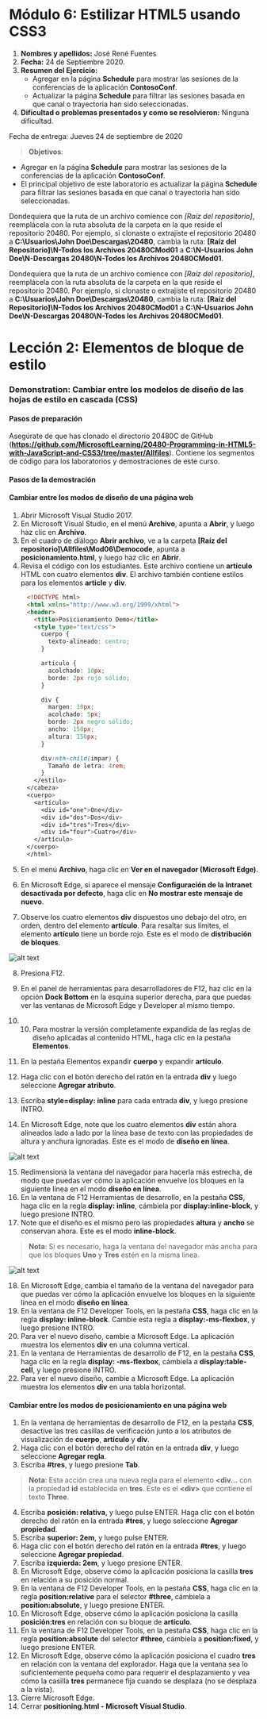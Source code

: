 # Módulo 6: Estilizar HTML5 usando CSS3

1. **Nombres y apellidos:** José René Fuentes
2. **Fecha:** 24 de Septiembre 2020.
3. **Resumen del Ejercicio:**
    * Agregar en la página **Schedule** para mostrar las sesiones de la conferencias de la aplicación **ContosoConf**.
    * Actualizar la página **Schedule** para filtrar las sesiones basada en que canal o trayectoria han sido seleccionadas.
4. **Dificultad o problemas presentados y como se resolvieron:** Ninguna dificultad.

Fecha de entrega: Jueves 24 de septiembre de 2020

>**Objetivos**: 
* Agregar en la página **Schedule** para mostrar las sesiones de la conferencias de la aplicación **ContosoConf**.
* El principal objetivo de este laboratorio es actualizar la página **Schedule** para filtrar las sesiones basada en que canal o trayectoria han sido seleccionadas.

Dondequiera que la ruta de un archivo comience con *[Raíz del repositorio]*, reemplácela con la ruta absoluta de la carpeta en la que reside el repositorio 20480. Por ejemplo, si clonaste o extrajiste el repositorio 20480 a **C:\Usuarios\John Doe\Descargas\20480**, cambia la ruta: **[Raíz del Repositorio]\N-Todos los Archivos 20480CMod01** a **C:\N-Usuarios John Doe\N-Descargas 20480\N-Todos los Archivos 20480CMod01**.


Dondequiera que la ruta de un archivo comience con *[Raíz del repositorio]*, reemplácela con la ruta absoluta de la carpeta en la que reside el repositorio 20480. Por ejemplo, si clonaste o extrajiste el repositorio 20480 a **C:\Usuarios\John Doe\Descargas\20480**, cambia la ruta: **[Raíz del Repositorio]\N-Todos los Archivos 20480CMod01** a **C:\N-Usuarios John Doe\N-Descargas 20480\N-Todos los Archivos 20480CMod01**.

# Lección 2: Elementos de bloque de estilo

### Demonstration: Cambiar entre los modelos de diseño de las hojas de estilo en cascada (CSS)

#### Pasos de preparación 

Asegúrate de que has clonado el directorio 20480C de GitHub (**https://github.com/MicrosoftLearning/20480-Programming-in-HTML5-with-JavaScript-and-CSS3/tree/master/Allfiles**). Contiene los segmentos de código para los laboratorios y demostraciones de este curso.

#### Pasos de la demostración

#### Cambiar entre los modos de diseño de una página web

1.	Abrir Microsoft Visual Studio 2017.
2.	En Microsoft Visual Studio, en el menú **Archivo**, apunta a **Abrir**, y luego haz clic en **Archivo**.
3.	En el cuadro de diálogo **Abrir archivo**, ve a la carpeta **[Raíz del repositorio]\Allfiles\Mod06\Democode**, apunta a **posicionamiento.html**, y luego haz clic en **Abrir**.
4.	Revisa el código con los estudiantes. Este archivo contiene un **artículo** HTML con cuatro elementos **div**. El archivo también contiene estilos para los elementos **article** y **div**.

   ```html
        <!DOCTYPE html>
        <html xmlns="http://www.w3.org/1999/xhtml">
        <header>
          <title>Posicionamiento Demo</title>
          <style type="text/css">
            cuerpo {
              texto-alineado: centro;
            }

            artículo {
              acolchado: 10px;
              borde: 2px rojo sólido;
            }

            div {
              margen: 10px;
              acolchado: 5px;
              borde: 2px negro sólido;
              ancho: 150px;
              altura: 150px;
            }

            div:nth-child(impar) {
              Tamaño de letra: 4rem;
            }
          </estilo>
        </cabeza>
        <cuerpo>
          <artículo>
            <div id="one">One</div>
            <div id="dos">Dos</div>
            <div id="tres">Tres</div>
            <div id="four">Cuatro</div>
          </artículo>
        </cuerpo>
        </html>
   ```
5.	En el menú **Archivo**, haga clic en **Ver en el navegador (Microsoft Edge)**.

6.	En Microsoft Edge, si aparece el mensaje **Configuración de la Intranet desactivada por defecto**, haga clic en **No mostrar este mensaje de nuevo**.
7.	Observe los cuatro elementos **div** dispuestos uno debajo del otro, en orden, dentro del elemento **artículo**. Para resaltar sus límites, el elemento **artículo** tiene un borde rojo. Este es el modo de **distribución de bloques**.

![alt text](./Images/20480B_6_Layout-Column.png "Los elementos div en el modo de disposición de bloques")

8.	Presiona F12.
9. En el panel de herramientas para desarrolladores de F12, haz clic en la opción **Dock Bottom** en la esquina superior derecha, para que puedas ver las ventanas de Microsoft Edge y Developer al mismo tiempo.
10.	10. Para mostrar la versión completamente expandida de las reglas de diseño aplicadas al contenido HTML, haga clic en la pestaña **Elementos**.
11. En la pestaña Elementos expandir **cuerpo** y expandir **artículo**.
12.	Haga clic con el botón derecho del ratón en la entrada **div** y luego seleccione **Agregar atributo**.
13.	Escriba **style=display: inline** para cada entrada **div**, y luego presione INTRO.

14.	En Microsoft Edge, note que los cuatro elementos **div** están ahora alineados lado a lado por la línea base de texto con las propiedades de altura y anchura ignoradas. Este es el modo de **diseño en línea**.

![alt text](./Images/20480B_6_Layout-Row.png "Los elementos div en el modo de diseño en línea")

15.	Redimensiona la ventana del navegador para hacerla más estrecha, de modo que puedas ver cómo la aplicación envuelve los bloques en la siguiente línea en el modo **diseño en línea**.
16.	En la ventana de F12 Herramientas de desarrollo, en la pestaña **CSS**, haga clic en la regla **display: inline**, cámbiela por **display:inline-block**, y luego presione INTRO.
17.	Note que el diseño es el mismo pero las propiedades **altura** y **ancho** se conservan ahora. Este es el modo **inline-block**. 

>**Nota**: Si es necesario, haga la ventana del navegador más ancha para que los bloques **Uno** y **Tres** estén en la misma línea.

![alt text](./Images/20480B_6_Layout-Inline-Block.png "Los elementos div en el modo de diseño de bloques en línea")

18.	En Microsoft Edge, cambia el tamaño de la ventana del navegador para que puedas ver cómo la aplicación envuelve los bloques en la siguiente línea en el modo **diseño en línea**.
19.	En la ventana de F12 Developer Tools, en la pestaña **CSS**, haga clic en la regla **display: inline-block**. Cambie esta regla a **display:-ms-flexbox**, y luego presione INTRO.
20.	Para ver el nuevo diseño, cambie a Microsoft Edge. La aplicación muestra los elementos **div** en una columna vertical.
21.	En la ventana de Herramientas de desarrollo de F12, en la pestaña **CSS**, haga clic en la regla **display: -ms-flexbox**, cámbiela a **display:table-cell**, y luego presione INTRO.
22.	Para ver el nuevo diseño, cambie a Microsoft Edge. La aplicación muestra los elementos **div** en una tabla horizontal.

#### Cambiar entre los modos de posicionamiento en una página web

1.	En la ventana de herramientas de desarrollo de F12, en la pestaña **CSS**, desactive las tres casillas de verificación junto a los atributos de visualización de **cuerpo**, **artículo** y **div**.
2.	Haga clic con el botón derecho del ratón en la entrada **div**, y luego seleccione **Agregar regla**.
3.	Escriba **#tres**, y luego presione **Tab**.

>**Nota**: Esta acción crea una nueva regla para el elemento **&lt;div...** con la propiedad **id** establecida en **tres**. Este es el **&lt;div&gt;** que contiene el texto **Three**.

4.	Escriba **posición: relativa**, y luego pulse ENTER.
	Haga clic con el botón derecho del ratón en la entrada **#tres**, y luego seleccione **Agregar propiedad**.
6.	Escriba **superior: 2em**, y luego pulse ENTER.
7.	Haga clic con el botón derecho del ratón en la entrada **#tres**, y luego seleccione **Agregar propiedad**.
8.	Escriba **izquierda: 2em**, y luego presione ENTER.
9.	En Microsoft Edge, observe cómo la aplicación posiciona la casilla **tres** en relación a su posición normal.
10.	En la ventana de F12 Developer Tools, en la pestaña **CSS**, haga clic en la regla **position:relative** para el selector **#three**, cámbiela a **position:absolute**, y luego presione ENTER.
11.	En Microsoft Edge, observe cómo la aplicación posiciona la casilla **posición:tres** en relación con su bloque de **artículo**.
12.	En la ventana de F12 Developer Tools, en la pestaña **CSS**, haga clic en la regla **position:absolute** del selector **#three**, cámbiela a **position:fixed**, y luego presione ENTER.
13.	En Microsoft Edge, observe cómo la aplicación posiciona el cuadro **tres** en relación con la ventana del explorador. Haga que la ventana sea lo suficientemente pequeña como para requerir el desplazamiento y vea cómo la casilla **tres** permanece fija cuando se desplaza (no se desplaza a la vista).
14.	Cierre Microsoft Edge.
15. Cerrar **positioning.html - Microsoft Visual Studio**. 